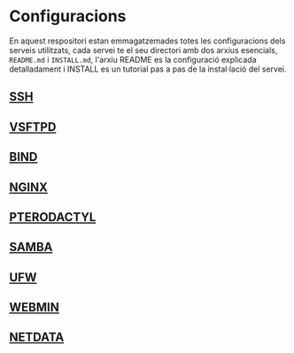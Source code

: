 # Configuracions
En aquest respositori estan emmagatzemades totes les configuracions dels serveis utilitzats, cada servei te el seu directori amb dos arxius esencials, `README.md` i `INSTALL.md`, l'arxiu README es la configuració explicada detalladament i INSTALL es un tutorial pas a pas de la instal·lació del servei.

## [SSH](https://github.com/Proyecto-Sintesi/configs/tree/main/home/alex/.ssh)
## [VSFTPD](https://github.com/Proyecto-Sintesi/configs/tree/main/etc/vsftpd)
## [BIND](https://github.com/Proyecto-Sintesi/configs/tree/main/etc/bind)
## [NGINX](https://github.com/Proyecto-Sintesi/configs/tree/main/etc/nginx/sites-enabled)
## [PTERODACTYL](https://github.com/Proyecto-Sintesi/configs/tree/main/etc/pterodactyl)
## [SAMBA](https://github.com/Proyecto-Sintesi/configs/tree/main/etc/samba)
## [UFW](https://github.com/Proyecto-Sintesi/configs/tree/main/etc/ufw)
## [WEBMIN](https://github.com/Proyecto-Sintesi/configs/tree/main/etc/webmin)
## [NETDATA](https://github.com/Proyecto-Sintesi/configs/tree/main/etc/netdata)

